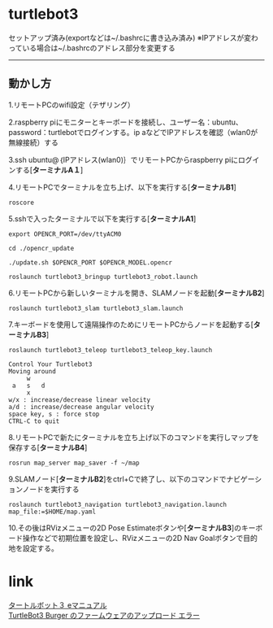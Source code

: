 # turtlebot3
セットアップ済み(exportなどは~/.bashrcに書き込み済み)
※IPアドレスが変わっている場合は~/.bashrcのアドレス部分を変更する
***
## 動かし方
1.リモートPCのwifi設定（テザリング）   

2.raspberry piにモニターとキーボードを接続し、ユーザー名：ubuntu、password：turtlebotでログインする。ip aなどでIPアドレスを確認（wlan0が無線接続）する   

3.ssh ubuntu@｛IPアドレス(wlan0)｝でリモートPCからraspberry piにログインする[**ターミナルA１**]   

4.リモートPCでターミナルを立ち上げ、以下を実行する[**ターミナルB1**]    
```
roscore
```

5.sshで入ったターミナルで以下を実行する[**ターミナルA1**]   
```
export OPENCR_PORT=/dev/ttyACM0
```
```
cd ./opencr_update
```
```
./update.sh $OPENCR_PORT $OPENCR_MODEL.opencr
```
```
roslaunch turtlebot3_bringup turtlebot3_robot.launch
```

6.リモートPCから新しいターミナルを開き、SLAMノードを起動[**ターミナルB2**]   
```
roslaunch turtlebot3_slam turtlebot3_slam.launch
```

7.キーボードを使用して遠隔操作のためにリモートPCからノードを起動する[**ターミナルB3**]   
```
roslaunch turtlebot3_teleop turtlebot3_teleop_key.launch
```
```
Control Your Turtlebot3
Moving around
     w
 a   s   d
     x
w/x : increase/decrease linear velocity
a/d : increase/decrease angular velocity
space key, s : force stop
CTRL-C to quit
```

8.リモートPCで新たにターミナルを立ち上げ以下のコマンドを実行しマップを保存する[**ターミナルB4**]
```
rosrun map_server map_saver -f ~/map
```

9.SLAMノード[**ターミナルB2**]をctrl+Cで終了し、以下のコマンドでナビゲーションノードを実行する
```
roslaunch turtlebot3_navigation turtlebot3_navigation.launch map_file:=$HOME/map.yaml
```

10.その後はRVizメニューの2D Pose Estimateボタンや[**ターミナルB3**]のキーボード操作などで初期位置を設定し、RVizメニューの2D Nav Goalボタンで目的地を設定する。
# link
[タートルボット３ eマニュアル](https://emanual.robotis.com/docs/en/platform/turtlebot3/quick-start/#pc-setup)   
[TurtleBot3 Burger のファームウェアのアップロード エラー](https://www.blue-weblog.com/entry/2017/11/23/204902)   
